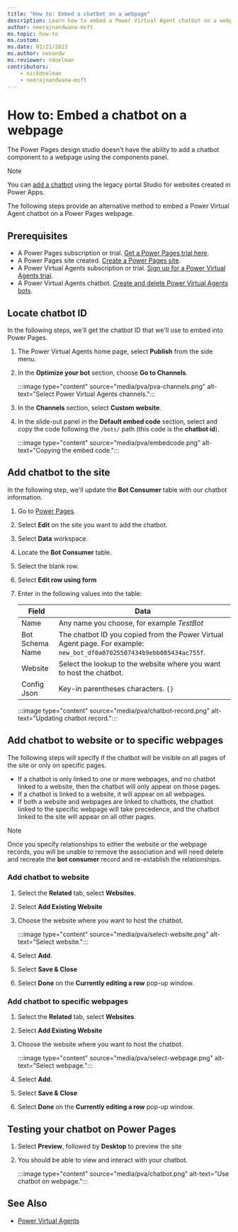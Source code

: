 ```yaml
---
title: "How to: Embed a chatbot on a webpage"
description: Learn how to embed a Power Virtual Agent chatbot on a webpage in Power Pages.
author: neerajnandwana-msft
ms.topic: how-to
ms.custom: 
ms.date: 02/21/2023
ms.author: nenandw 
ms.reviewer: ndoelman
contributors:
    - nickdoelman
    - neerajnandwana-msft
---
```


# How to: Embed a chatbot on a webpage

The Power Pages design studio doesn't have the ability to add a chatbot component to a webpage using the components panel.

> [!NOTE]
> You can [add a chatbot](/power-apps/maker/portals/add-chatbot) using the legacy portal Studio for websites created in Power Apps.

The following steps provide an alternative method to embed a Power Virtual Agent chatbot on a Power Pages webpage.

## Prerequisites

- A Power Pages subscription or trial. [Get a Power Pages trial here](../getting-started/trial-signup.md).
- A Power Pages site created. [Create a Power Pages site](../getting-started/create-manage.md).
- A Power Virtual Agents subscription or trial. [Sign up for a Power Virtual Agents trial](/power-virtual-agents/sign-up-individual).
- A Power Virtual Agents chatbot. [Create and delete Power Virtual Agents bots](/power-virtual-agents/authoring-first-bot).

## Locate chatbot ID

In the following steps, we'll get the chatbot ID that we'll use to embed into Power Pages.

1. The Power Virtual Agents home page, select **Publish** from the side menu.

1. In the **Optimize your bot** section, choose **Go to Channels**.

    :::image type="content" source="media/pva/pva-channels.png" alt-text="Select Power Virtual Agents channels.":::

1. In the **Channels** section, select **Custom website**.

1. In the slide-out panel in the **Default embed code** section, select and copy the code following the `/bots/` path (this code is the **chatbot id**).

    :::image type="content" source="media/pva/embedcode.png" alt-text="Copying the embed code.":::

## Add chatbot to the site

In the following step, we'll update the **Bot Consumer** table with our chatbot information.

1. Go to [Power Pages](https://aka.ms/mpp).

1. Select **Edit** on the site you want to add the chatbot.

1. Select **Data** workspace.

1. Locate the **Bot Consumer** table.

1. Select the blank row.

1. Select **Edit row using form**

1. Enter in the following values into the table:

    | Field | Data |
    | - | - |
    | Name | Any name you choose, for example *TestBot* |
    | Bot Schema Name | The chatbot ID you copied from the Power Virtual Agent page. For example: `new_bot_df0a07025507434b9ebb085434ac755f`. |
    | Website | Select the lookup to the website where you want to host the chatbot. |
    | Config Json | Key-in parentheses characters. `{}` |

    :::image type="content" source="media/pva/chatbot-record.png" alt-text="Updating chatbot record.":::

## Add chatbot to website or to specific webpages

The following steps will specify if the chatbot will be visible on all pages of the site or only on specific pages.

- If a chatbot is only linked to one or more webpages, and no chatbot linked to a website, then the chatbot will only appear on those pages.
- If a chatbot is linked to a website, it will appear on all webpages.
- If both a website and webpages are linked to chatbots, the chatbot linked to the specific webpage will take precedence, and the chatbot linked to the site will appear on all other pages.

> [!NOTE]
> Once you specify relationships to either the website or the webpage records, you will be unable to remove the association and will need delete and recreate the **bot consumer** record and re-establish the relationships.

### Add chatbot to website

1. Select the **Related** tab, select **Websites**.

1. Select **Add Existing Website**

1. Choose the website where you want to host the chatbot.

    :::image type="content" source="media/pva/select-website.png" alt-text="Select website.":::

1. Select **Add**.

1. Select **Save & Close**

1. Select **Done** on the **Currently editing a row** pop-up window.

### Add chatbot to specific webpages

1. Select the **Related** tab, select **Websites**.

1. Select **Add Existing Website**

1. Choose the website where you want to host the chatbot.

    :::image type="content" source="media/pva/select-webpage.png" alt-text="Select webpage.":::

1. Select **Add**.

1. Select **Save & Close**

1. Select **Done** on the **Currently editing a row** pop-up window.

## Testing your chatbot on Power Pages

1. Select **Preview**, followed by **Desktop** to preview the site

1. You should be able to view and interact with your chatbot.

    :::image type="content" source="media/pva/chatbot.png" alt-text="Use chatbot on webpage.":::

## See Also

- [Power Virtual Agents](/power-virtual-agents/)
